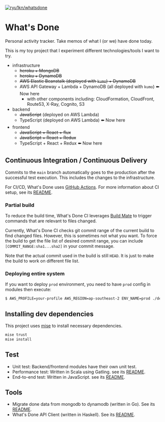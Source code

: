 [![ryu1kn/whatsdone](https://github.com/ryu1kn/whatsdone/actions/workflows/whatsdone.yml/badge.svg)](https://github.com/ryu1kn/whatsdone/actions/workflows/whatsdone.yml)

# What's Done

Personal activity tracker. Take memos of what I (or we) have done today.

This is my toy project that I experiment different technologies/tools I want to try.

- infrastructure
  - ~~heroku + MongoDB~~
  - ~~heroku + DynamoDB~~
  - ~~AWS Elastic Beanstalk (deployed with `kumo`) + DynamoDB~~
  - AWS API Gateway + Lambda + DynamoDB (all deployed with `kumo`) ⬅️ Now here
    - with other components including: CloudFormation, CloudFront, Route53, X-Ray, Cognito, S3
- backend
  - ~~JavaScript~~ (deployed on AWS Lambda)
  - TypeScript (deployed on AWS Lambda) ⬅️ Now here
- frontend
  - ~~JavaScript + React + flux~~
  - ~~JavaScript + React + Redux~~
  - TypeScript + React + Redux ⬅️ Now here

## Continuous Integration / Continuous Delivery

Commits to the `main` branch automatically goes to the production after the successful test execution.
This includes the changes to the infrastructure.

For CI/CD, What's Done uses [GitHub Actions](https://github.com/ryu1kn/whatsdone/actions).
For more information about CI setup, see its [README](./ci/README.md).

### Partial build

To reduce the build time, What's Done CI leverages [Build Mate](https://www.npmjs.com/package/buildmate)
to trigger commands that are relevant to files changed.

Currently, What's Done CI checks git commit range of the current build to find changed files.
However, this is sometimes not what you want. To force the build to get the file list of
desired commit range, you can include `[COMMIT_RANGE:sha1...sha2]` in your commit message.

Note that the actual commit used in the build is still `HEAD`. It is just to make the build
to work on different file list.

### Deploying entire system

If you want to deploy `prod` environment, you need to have `prod` config in modules then execute:

```sh
$ AWS_PROFILE=your-profile AWS_REGION=ap-southeast-2 ENV_NAME=prod ./deploy-system.sh
```

## Installing dev dependencies

This project uses [mise](https://github.com/jdx/mise) to install necessary dependencies.

```sh
mise trust
mise install
```

## Test

* Unit test: Backend/frontend modules have their own unit test.
* Performance test: Written in Scala using Gatling. see its [README](./test/performance/README.md).
* End-to-end test: Written in JavaScript. see its [README](./test/e2e/README.md).

## Tools

* Migrate done data from mongodb to dynamodb (written in Go). See its [README](./tools/copy-done-table/README.md).
* What's Done API Client (written in Haskell). See its [README](./tools/api-client/README.md).
